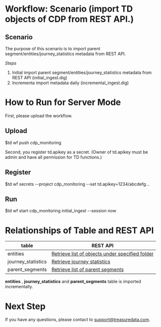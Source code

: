 # Workflow: Scenario (import TD objects of CDP from REST API.)

## Scenario

The purpose of this scenario is to import parent segment/entities/journey_statistics metadata from REST API.

*Steps*
1. Initial import parent segment/entities/journey_statistics metadata from REST API (initial_ingest.dig)
2. Incrementa import metadata daily (incremental_ingest.dig)

# How to Run for Server Mode

First, please upload the workflow.

## Upload
  $td wf push cdp_monitoring

Second, you register td.apikey as a secret. (Owner of td.apikey must be admin and have all permission for TD functions.)

## Register
  $td wf secrets --project cdp_monitoring --set td.apikey=1234/abcdefg...

## Run
  $td wf start cdp_monitoring initial_ingest --session now

# Relationships of Table and REST API

| table | REST API|
| ----- | --------|
| entities  | [Retrieve list of objects under specified folder](https://api-docs.treasuredata.com/pages/audience_api_v1/tag/Folders/paths/~1entities~1by-folder~1%7BfolderId%7D/get/) |
| journey_statistics | [Retrieve journey statistics](https://api-docs.treasuredata.com/pages/audience_api_v1/tag/Journeys/paths/~1entities~1journeys~1%7BjourneyId%7D~1statistics/get/) |
| parent_segments | [Retrieve list of parent segments](https://api-docs.treasuredata.com/pages/audience_api_v1/tag/Parent-Segments/paths/~1entities~1parent_segments/get/) |

**entities** , **journey_statistics** and **parent_segments** table is imported incrementally.

# Next Step
If you have any questions, please contact to support@treasuredata.com.